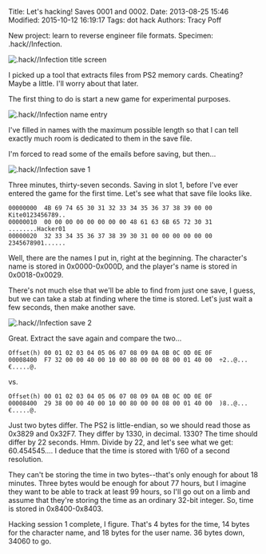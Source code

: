 Title: Let's hacking! Saves 0001 and 0002.
Date: 2013-08-25 15:46
Modified: 2015-10-12 16:19:17
Tags: dot hack
Authors: Tracy Poff

New project: learn to reverse engineer file formats. Specimen: .hack//Infection.

![.hack//Infection title screen]({filename}images/dhi-title.jpg)

I picked up a tool that extracts files from PS2 memory cards. Cheating? Maybe a little. I'll worry about that later.

The first thing to do is start a new game for experimental purposes.

![.hack//Infection name entry]({filename}images/dhi-name.jpg)

I've filled in names with the maximum possible length so that I can tell exactly much room is dedicated to them in the save file.

I'm forced to read some of the emails before saving, but then...

![.hack//Infection save 1]({filename}images/dhi-save-0001.jpg)

Three minutes, thirty-seven seconds. Saving in slot 1, before I've ever entered the game for the first time. Let's see what that save file looks like.

```
00000000  4B 69 74 65 30 31 32 33 34 35 36 37 38 39 00 00  Kite0123456789..
00000010  00 00 00 00 00 00 00 00 48 61 63 6B 65 72 30 31  ........Hacker01
00000020  32 33 34 35 36 37 38 39 30 31 00 00 00 00 00 00  2345678901......
```

Well, there are the names I put in, right at the beginning. The character's name is stored in 0x0000-0x000D, and the player's name is stored in 0x0018-0x0029.

There's not much else that we'll be able to find from just one save, I guess, but we can take a stab at finding where the time is stored. Let's just wait a few seconds, then make another save.

![.hack//Infection save 2]({filename}images/dhi-save-0002.jpg)

Great. Extract the save again and compare the two...

```
Offset(h) 00 01 02 03 04 05 06 07 08 09 0A 0B 0C 0D 0E 0F
00008400  F7 32 00 00 40 00 10 00 80 00 00 08 00 01 40 00  ÷2..@...€.....@.
```

vs.

```
Offset(h) 00 01 02 03 04 05 06 07 08 09 0A 0B 0C 0D 0E 0F
00008400  29 38 00 00 40 00 10 00 80 00 00 08 00 01 40 00  )8..@...€.....@.
```

Just two bytes differ. The PS2 is little-endian, so we should read those as 0x3829 and 0x32F7. They differ by 1330, in decimal. 1330? The time should differ by 22 seconds. Hmm. Divide by 22, and let's see what we get: 60.454545.... I deduce that the time is stored with 1/60 of a second resolution.

They can't be storing the time in two bytes--that's only enough for about 18 minutes. Three bytes would be enough for about 77 hours, but I imagine they want to be able to track at least 99 hours, so I'll go out on a limb and assume that they're storing the time as an ordinary 32-bit integer. So, time is stored in 0x8400-0x8403.

Hacking session 1 complete, I figure. That's 4 bytes for the time, 14 bytes for the character name, and 18 bytes for the user name. 36 bytes down, 34060 to go.
